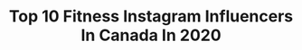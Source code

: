 ---
title: Top 10 Fitness Instagram Influencers In Canada In 2020
description: >-
  Find top fitness Instagram influencers in Canada in 2020. Most popular hashtags: #instagood #ad #stayhome #fitgirls.
platform: Instagram
profiles:
  - username: "ritaamorgan"
    fullname: >-
      Rita Morgan
    location: "Canada"
    followers: 2225
    engagement: 3986
    commentsToLikes: 0.118164
    id: ckap6ezicfmdo0i784kx6ktuc
    verified: false
    hashtags: ""
  - username: "deannawoo"
    fullname: >-
      Deanna Woo: Vancouver Foodie
    location: "Canada"
    followers: 19969
    engagement: 830
    commentsToLikes: 0.575651
    id: ck0vv5ehynmlc0i19v5dv41dt
    verified: false
    hashtags: "#kyotoeats, #friesforgood, #japan, #supportlocalbusinesses"
  - username: "stephaniebureau"
    fullname: >-
      STÉPHANIE
    location: "Canada"
    followers: 28845
    engagement: 564
    commentsToLikes: 0.167833
    id: ck14iqlm2gqjb0i19mfr4kely
    verified: false
    hashtags: "#coffeetime, #spaday, #villa, #expediaapp"
  - username: "mr_romeo._07"
    fullname: >-
      Matthew James Warris
    location: "Canada"
    followers: 5481
    engagement: 2283
    commentsToLikes: 0.099175
    id: ck8wfvl3fgbur0j78bynvwz1t
    verified: false
    hashtags: "#funny, #youtube, #halifax, #tiktokpakistan"
  - username: "k.christinee"
    fullname: >-
      𝐊𝐀𝐓𝐄
    location: "Canada"
    followers: 23444
    engagement: 563
    commentsToLikes: 0.112942
    id: ck8szm3a9oyg00j78on313orc
    verified: false
    hashtags: "#bikinimodel, #inspiration, #curvystyle, #springfashion"
  - username: "stephcurrrie"
    fullname: >-
      STEPH CURRIE ⚡️
    location: "Canada"
    followers: 38174
    engagement: 744
    commentsToLikes: 0.030432
    id: ck8ta1f10q3k70j78afg7tdw4
    verified: false
    hashtags: ""
  - username: "annita_mompellert"
    fullname: >-
      Anne Laura
    location: "Canada"
    followers: 54111
    engagement: 339
    commentsToLikes: 0.093375
    id: ck0w0jffuei2p0i19um5n3392
    verified: false
    hashtags: "#outfitgrid, #mtlbirthday, #homedesign, #blessed"
  - username: "laurenfabello"
    fullname: >-
      Laurén Fabello
    location: "Canada"
    followers: 6064
    engagement: 889
    commentsToLikes: 0.214959
    id: ck5hjxti4hft00i11zl7oh2hi
    verified: false
    hashtags: "#selfisolation, #sale, #takemeback, #positivity"
  - username: "stevi.eh"
    fullname: >-
      Steven
    location: "Canada"
    followers: 5939
    engagement: 1649
    commentsToLikes: 0.036654
    id: ck6ts3aiz2irc0j71nekmakjj
    verified: false
    hashtags: "#wrapping, #gaysnaps, #virus, #speedoseason"
  - username: "sabr_22"
    fullname: >-
      Sabrina Ianniciello 🇮🇹
    location: "Canada"
    followers: 133963
    engagement: 498
    commentsToLikes: 0.037804
    id: ck5c6boxy540s0i114b27ovck
    verified: false
    hashtags: "#ad"
---
